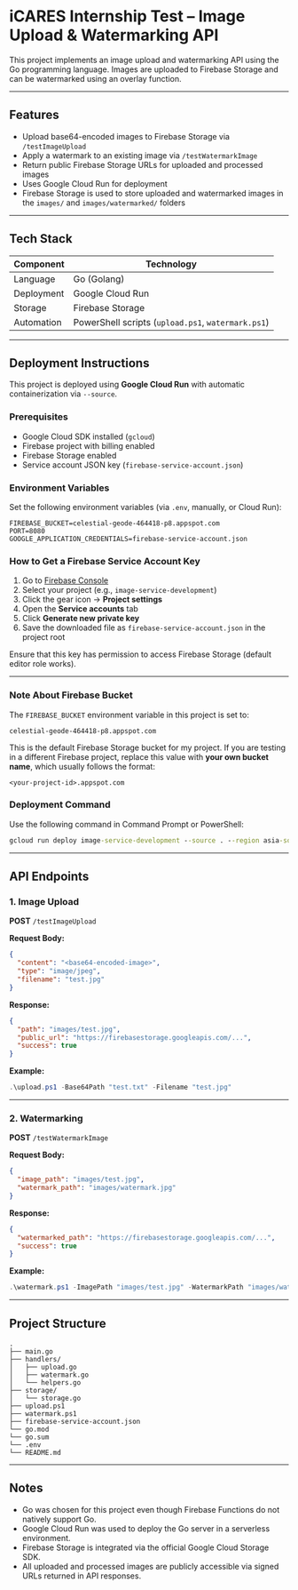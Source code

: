 # iCARES Internship Test – Image Upload & Watermarking API

This project implements an image upload and watermarking API using the Go programming language. Images are uploaded to Firebase Storage and can be watermarked using an overlay function.

---

## Features

- Upload base64-encoded images to Firebase Storage via `/testImageUpload`
- Apply a watermark to an existing image via `/testWatermarkImage`
- Return public Firebase Storage URLs for uploaded and processed images
- Uses Google Cloud Run for deployment
- Firebase Storage is used to store uploaded and watermarked images in the `images/` and `images/watermarked/` folders

---

## Tech Stack

| Component       | Technology                          |
|----------------|--------------------------------------|
| Language        | Go (Golang)                         |
| Deployment      | Google Cloud Run                    |
| Storage         | Firebase Storage                    |
| Automation      | PowerShell scripts (`upload.ps1`, `watermark.ps1`) |

---

## Deployment Instructions

This project is deployed using **Google Cloud Run** with automatic containerization via `--source`.

### Prerequisites

- Google Cloud SDK installed (`gcloud`)
- Firebase project with billing enabled
- Firebase Storage enabled
- Service account JSON key (`firebase-service-account.json`)

### Environment Variables

Set the following environment variables (via `.env`, manually, or Cloud Run):

```
FIREBASE_BUCKET=celestial-geode-464418-p8.appspot.com
PORT=8080
GOOGLE_APPLICATION_CREDENTIALS=firebase-service-account.json
```

### How to Get a Firebase Service Account Key

1. Go to [Firebase Console](https://console.firebase.google.com/)
2. Select your project (e.g., `image-service-development`)
3. Click the gear icon → **Project settings**
4. Open the **Service accounts** tab
5. Click **Generate new private key**
6. Save the downloaded file as `firebase-service-account.json` in the project root

Ensure that this key has permission to access Firebase Storage (default editor role works).

---

### Note About Firebase Bucket

The `FIREBASE_BUCKET` environment variable in this project is set to:

```
celestial-geode-464418-p8.appspot.com
```

This is the default Firebase Storage bucket for my project. If you are testing in a different Firebase project, replace this value with **your own bucket name**, which usually follows the format:

```
<your-project-id>.appspot.com
```

### Deployment Command

Use the following command in Command Prompt or PowerShell:

```cmd
gcloud run deploy image-service-development --source . --region asia-southeast1 --allow-unauthenticated --update-env-vars FIREBASE_BUCKET=celestial-geode-464418-p8.appspot.com
```

---

## API Endpoints

### 1. Image Upload

**POST** `/testImageUpload`

**Request Body:**

```json
{
  "content": "<base64-encoded-image>",
  "type": "image/jpeg",
  "filename": "test.jpg"
}
```

**Response:**

```json
{
  "path": "images/test.jpg",
  "public_url": "https://firebasestorage.googleapis.com/...",
  "success": true
}
```

**Example:**

```powershell
.\upload.ps1 -Base64Path "test.txt" -Filename "test.jpg"
```

---

### 2. Watermarking

**POST** `/testWatermarkImage`

**Request Body:**

```json
{
  "image_path": "images/test.jpg",
  "watermark_path": "images/watermark.jpg"
}
```

**Response:**

```json
{
  "watermarked_path": "https://firebasestorage.googleapis.com/...",
  "success": true
}
```

**Example:**

```powershell
.\watermark.ps1 -ImagePath "images/test.jpg" -WatermarkPath "images/watermark.jpg"
```

---

## Project Structure

```
.
├── main.go
├── handlers/
│   ├── upload.go
│   ├── watermark.go
│   └── helpers.go
├── storage/
│   └── storage.go
├── upload.ps1
├── watermark.ps1
├── firebase-service-account.json
└── go.mod
└── go.sum
└── .env
└── README.md
```

---

## Notes

- Go was chosen for this project even though Firebase Functions do not natively support Go.
- Google Cloud Run was used to deploy the Go server in a serverless environment.
- Firebase Storage is integrated via the official Google Cloud Storage SDK.
- All uploaded and processed images are publicly accessible via signed URLs returned in API responses.
